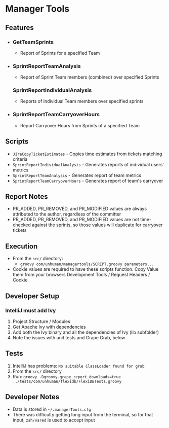 # Manager Tools

## Features
- ### GetTeamSprints
  - Report of Sprints for a specified Team
- ### SprintReportTeamAnalysis
  - Report of Sprint Team members (combined) over specified Sprints
  ### SprintReportIndividualAnalysis
  - Reports of Individual Team members over specified sprints 
- ### SprintReportTeamCarryoverHours
  - Report Carryover Hours from Sprints of a specified Team 

## Scripts
- `JiraCopyTicketEstimates` - Copies time estimates from tickets matching criteria
- `SprintReportIndividualAnalysis` - Generates reports of individual users' metrics
- `SprintReportTeamAnalysis` - Generates report of team metrics
- `SprintReportTeamCarryoverHours` - Generates report of team's carryover

## Report Notes
- PR_ADDED, PR_REMOVED, and PR_MODIFIED values are always attributed to the author, regardless of the committer
- PR_ADDED, PR_REMOVED, and PR_MODIFIED values are not time-checked against the sprints, so those values will duplicate for carryover tickets

## Execution
- From the `src/` directory:
  - `groovy com/unhuman/managertools/SCRIPT.groovy parameters...`
- Cookie values are required to have these scripts function.  Copy Value them from your browsers Development Tools / Request Headers / Cookie

## Developer Setup
### IntelliJ must add Ivy
1. Project Structure / Modules
1. Get Apache Ivy with dependencies 
1. Add both the Ivy binary and all the dependencies of Ivy (lib subfolder)
1. Note the issues with unit tests and Grape Grab, below

## Tests
1. IntelliJ has problems: `No suitable ClassLoader found for grab`
1. From the `src/` directory
1. Run: `groovy -Dgroovy.grape.report.downloads=true ../tests/com/unhuman/flexidb/FlexiDBTests.groovy`

## Developer Notes
- Data is stored in `~/.managerTools.cfg`
- There was difficulty getting long input from the terminal, so for that input, `zsh/vared` is used to accept input
